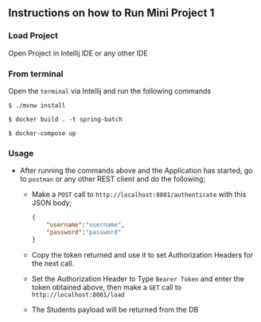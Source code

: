 ## Instructions on how to Run Mini Project 1

### Load Project

Open Project in Intellij IDE or any other IDE

### From terminal

Open the `terminal` via Intellij and run the following commands

    $ ./mvnw install
    
    $ docker build . -t spring-batch
    
    $ docker-compose up


### Usage

- After running the commands above and the Application has started, go to `postman` or any other REST client and do the following;

    * Make a `POST` call to `http://localhost:8081/authenticate` with this JSON body; 
        
        ```json
        {
            "username":"username",
            "password":"password"
        }
        ```

    * Copy the token returned and use it to set Authorization Headers for the next call.
    * Set the Authorization Header to Type `Bearer Token` and enter the token obtained above, then make a `GET` call to `http://localhost:8081/load`
    * The Students payload will be returned from the DB
